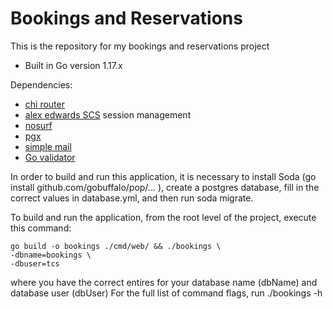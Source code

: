 
# Bookings and Reservations

This is the repository for my bookings and reservations project

- Built in Go version 1.17.x
  
Dependencies:

- [chi router](https://github.com/go-chi/chi)
- [alex edwards SCS](https://github.com/alexedwards/scs/v2) session management
- [nosurf](https://github.com/justinas/nosurf)
- [pgx](https://github.com/jackc/pgx/v4)
- [simple mail](https://github.com/xhit/go-simple-mail/v2)
- [Go validator](https://github.com/asaskevich/govalidator)

In order to build and run this application, it is necessary to 
install Soda (go install github.com/gobuffalo/pop/... ), create
a postgres database, fill in the correct values in database.yml, 
and then run soda migrate.

To build and run the application, from the root level of the project,
execute this command:
```
go build -o bookings ./cmd/web/ && ./bookings \
-dbname=bookings \
-dbuser=tcs
```
where you have the correct entires for your database name (dbName) 
and database user (dbUser)
For the full list of command flags, run ./bookings -h